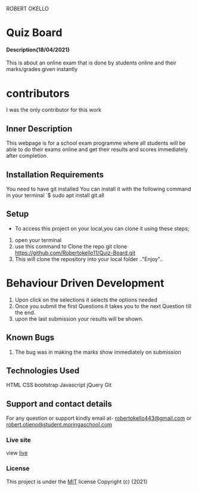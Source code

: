 ROBERT OKELLO

# Quiz Board

#### Description{18/04/2021}

This is about an online exam that is done by students online and their marks/grades given instantly

# contributors

I was the only contributor for this work

## Inner Description

This webpage is for a school exam programme where all students will be able to do their exams online and get their results and scores immediately after completion.

## Installation Requirements

You need to have git installed
You can install it with the following command in your terminal `$ sudo apt install git.all

## Setup

- To access this project on your local,you can clone it using these steps;

1. open your terminal
2. use this command to Clone the repo git clone https://github.com/Robertokello11/Quiz-Board.git
3. This will clone the repository into your local folder
   .."Enjoy"..

# Behaviour Driven Development

1. Upon click on the selections it selects the options needed
2. Once you submit the first Questions it takes you to the next Question till the end.
3. upon the last submission your results will be shown.
## Known Bugs

1. The bug was in making the marks show immediately on submission
## Technologies Used

HTML
CSS
bootstrap
Javascript
jQuery
Git

## Support and contact details

For any question or support kindly email at- robertokello443@gmail.com or robert.otieno@student.moringaschool.com

### Live site

view [live]( https://robertokello11.github.io/Quiz-Board/)

### License

This project is under the [MIT](LICENSE) license
Copyright (c) {2021}
